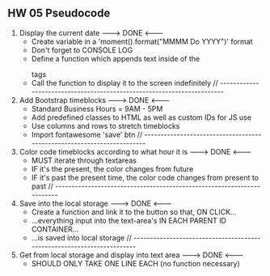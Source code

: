 ## HW 05 Pseudocode

1. Display the current date ---> DONE <---
    * Create variable in a 'moment().format("MMMM Do YYYY")' format
    * Don't forget to CONSOLE LOG
    * Define a function which appends text inside of the <p></p> tags
    * Call the function to display it to the screen indefinitely
// -----------------------------------------------------------------------
2. Add Bootstrap timeblocks ---> DONE <---
    * Standard Business Hours = 9AM - 5PM
    * Add predefined classes to HTML as well as custom IDs for JS use
    * Use columns and rows to stretch timeblocks
    * Import fontawesome 'save' btn
// -----------------------------------------------------------------------
3. Color code timeblocks according to what hour it is ---> DONE <---
    * MUST iterate through textareas
    * IF it's the present, the color changes from future 
    * IF it's past the present time, the color code changes from present to past
// -----------------------------------------------------------------------
4. Save into the local storage ---> DONE <---
    * Create a function and link it to the button so that, ON CLICK...
    * ...everything input into the text-area's IN EACH PARENT ID CONTAINER...
    * ...is saved into local storage
// -----------------------------------------------------------------------
5. Get from local storage and display into text area ---> DONE <---
    * SHOULD ONLY TAKE ONE LINE EACH (no function necessary)

